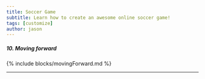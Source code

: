 ```yaml
---
title: Soccer Game
subtitle: Learn how to create an awesome online soccer game!
tags: [customize]
author: jason
---
```


##### 10. Moving forward
{% include blocks/movingForward.md %}

<hr class="uk-margin-medium">
